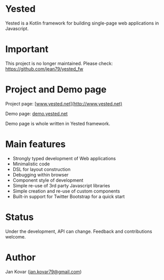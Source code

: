 Yested
======
Yested is a Kotlin framework for building single-page web applications in Javascript.

# Important
This project is no longer maintained. Please check: https://github.com/jean79/yested_fw

# Project and Demo page
Project page: [www.yested.net](http://www.yested.net)

Demo page: [demo.yested.net](http://demo.yested.net)

Demo page is whole written in Yested framework.

# Main features
* Strongly typed development of Web applications
* Minimalistic code 
* DSL for layout construction
* Debugging within browser
* Component style of development 
* Simple re-use of 3rd party Javascript libraries 
* Simple creation and re-use of custom components 
* Built-in support for Twitter Bootstrap for a quick start 

# Status
Under the development, API can change. Feedback and contributions welcome.

# Author
Jan Kovar (jan.kovar79@gmail.com)
